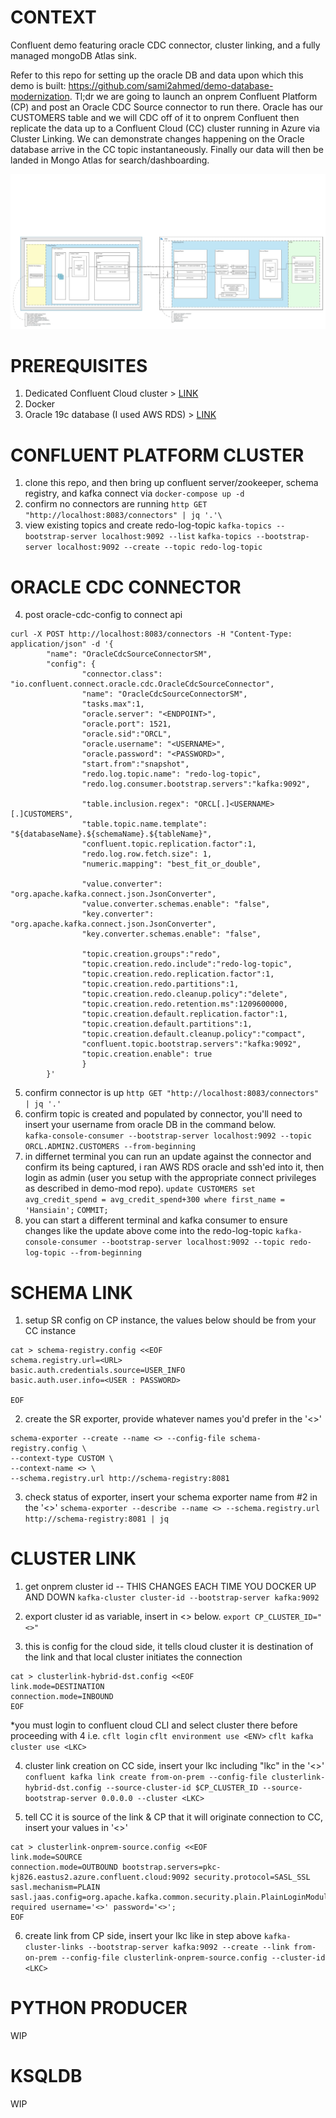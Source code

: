 # CONTEXT
Confluent demo featuring oracle CDC connector, cluster linking, and a fully managed mongoDB Atlas sink.

Refer to this repo for setting up the oracle DB and data upon which this demo is built: https://github.com/sami2ahmed/demo-database-modernization. Tl;dr we are going to launch an onprem Confluent Platform (CP) and post an Oracle CDC Source connector to run there. Oracle has our CUSTOMERS table and we will CDC off of it to onprem Confluent then replicate the data up to a Confluent Cloud (CC) cluster running in Azure via Cluster Linking. We can demonstrate changes happening on the Oracle database arrive in the CC topic instantaneously. Finally our data will then be landed in Mongo Atlas for search/dashboarding.

![high level architecture](img/Hybrid-cloud-mongo-day.jpeg)

# PREREQUISITES
1. Dedicated Confluent Cloud cluster > [LINK](https://github.com/confluentinc/demo-database-modernization/blob/master/setup.md#set-up-confluent-cloud)
2. Docker
3. Oracle 19c database (I used AWS RDS) > [LINK](https://github.com/confluentinc/demo-database-modernization/blob/master/setup.md#create-an-oracle-db-instance)

# CONFLUENT PLATFORM CLUSTER
1. clone this repo, and then bring up confluent server/zookeeper, schema registry, and kafka connect via `docker-compose up -d`
2. confirm no connectors are running
`http GET "http://localhost:8083/connectors" | jq '.'\`
3. view existing topics and create redo-log-topic
`kafka-topics --bootstrap-server localhost:9092 --list`
`kafka-topics --bootstrap-server localhost:9092 --create --topic redo-log-topic`

# ORACLE CDC CONNECTOR
4. post oracle-cdc-config to connect api
```
curl -X POST http://localhost:8083/connectors -H "Content-Type: application/json" -d '{
        "name": "OracleCdcSourceConnectorSM",
        "config": {
                "connector.class": "io.confluent.connect.oracle.cdc.OracleCdcSourceConnector",
                "name": "OracleCdcSourceConnectorSM",
                "tasks.max":1,
                "oracle.server": "<ENDPOINT>",
                "oracle.port": 1521,
                "oracle.sid":"ORCL",
                "oracle.username": "<USERNAME>",
                "oracle.password": "<PASSWORD>",
                "start.from":"snapshot",
                "redo.log.topic.name": "redo-log-topic",
                "redo.log.consumer.bootstrap.servers":"kafka:9092",

                "table.inclusion.regex": "ORCL[.]<USERNAME>[.]CUSTOMERS",
                "table.topic.name.template": "${databaseName}.${schemaName}.${tableName}",
                "confluent.topic.replication.factor":1,
                "redo.log.row.fetch.size": 1,
                "numeric.mapping": "best_fit_or_double",

                "value.converter": "org.apache.kafka.connect.json.JsonConverter",
                "value.converter.schemas.enable": "false",
                "key.converter": "org.apache.kafka.connect.json.JsonConverter",
                "key.converter.schemas.enable": "false",

                "topic.creation.groups":"redo",
                "topic.creation.redo.include":"redo-log-topic",
                "topic.creation.redo.replication.factor":1,
                "topic.creation.redo.partitions":1,
                "topic.creation.redo.cleanup.policy":"delete",
                "topic.creation.redo.retention.ms":1209600000,
                "topic.creation.default.replication.factor":1,
                "topic.creation.default.partitions":1,
                "topic.creation.default.cleanup.policy":"compact",
                "confluent.topic.bootstrap.servers":"kafka:9092",
                "topic.creation.enable": true
                }
        }'
```
5. confirm connector is up
`http GET "http://localhost:8083/connectors" | jq '.'`
6. confirm topic is created and populated by connector, you'll need to insert your username from oracle DB in the command below.  
`kafka-console-consumer --bootstrap-server localhost:9092 --topic ORCL.ADMIN2.CUSTOMERS --from-beginning`
7. in differnet terminal you can run an update against the connector and confirm its being captured, i ran AWS RDS oracle and ssh'ed into it, then login as admin (user you setup with the appropriate connect privileges as described in demo-mod repo).
`update CUSTOMERS set avg_credit_spend = avg_credit_spend+300 where first_name = 'Hansiain';`
`COMMIT;`
8. you can start a different terminal and kafka consumer to ensure changes like the update above come into the redo-log-topic
`kafka-console-consumer --bootstrap-server localhost:9092 --topic redo-log-topic --from-beginning`

# SCHEMA LINK
1. setup SR config on CP instance, the values below should be from your CC instance
```
cat > schema-registry.config <<EOF
schema.registry.url=<URL>
basic.auth.credentials.source=USER_INFO
basic.auth.user.info=<USER : PASSWORD>

EOF
```
2. create the SR exporter, provide whatever names you'd prefer in the '<>'
```
schema-exporter --create --name <> --config-file schema-registry.config \
--context-type CUSTOM \
--context-name <> \
--schema.registry.url http://schema-registry:8081
```

3. check status of exporter, insert your schema exporter name from #2 in the '<>'
`schema-exporter --describe --name <> --schema.registry.url http://schema-registry:8081 | jq`

# CLUSTER LINK
1. get onprem cluster id -- THIS CHANGES EACH TIME YOU DOCKER UP AND DOWN
`kafka-cluster cluster-id --bootstrap-server kafka:9092`

2. export cluster id as variable, insert in <> below.
`export CP_CLUSTER_ID="<>"`

3. this is config for the cloud side, it tells cloud cluster it is destination of the link and that local cluster initiates the connection
```
cat > clusterlink-hybrid-dst.config <<EOF
link.mode=DESTINATION
connection.mode=INBOUND
EOF
```

*you must login to confluent cloud CLI and select cluster there before proceeding with 4 i.e.
`cflt login`
`cflt environment use <ENV>`
`cflt kafka cluster use <LKC>`

4. cluster link creation on CC side, insert your lkc including "lkc" in the '<>'
`confluent kafka link create from-on-prem --config-file clusterlink-hybrid-dst.config --source-cluster-id $CP_CLUSTER_ID --source-bootstrap-server 0.0.0.0 --cluster <LKC>`

5. tell CC it is source of the link & CP that it will originate connection to CC, insert your values in '<>'
```
cat > clusterlink-onprem-source.config <<EOF
link.mode=SOURCE
connection.mode=OUTBOUND bootstrap.servers=pkc-kj826.eastus2.azure.confluent.cloud:9092 security.protocol=SASL_SSL
sasl.mechanism=PLAIN sasl.jaas.config=org.apache.kafka.common.security.plain.PlainLoginModule required username='<>' password='<>';
EOF
```

6. create link from CP side, insert your lkc like in step above
`kafka-cluster-links --bootstrap-server kafka:9092 --create --link from-on-prem --config-file clusterlink-onprem-source.config --cluster-id <LKC>`

# PYTHON PRODUCER
WIP

# KSQLDB
WIP
